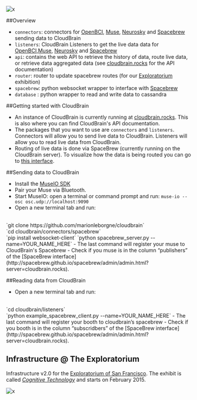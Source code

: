 ![x](https://raw.githubusercontent.com/marionleborgne/cloudbrain/master/api/static/images/cb-logo.png)

##Overview
- `connectors`: connectors for [OpenBCI](http://openbci.com), [Muse](http://www.choosemuse.com/), [Neurosky](http://neurosky.com/) and [Spacebrew](https://github.com/Spacebrew/spacebrew) sending data to CloudBrain
- `listeners`: CloudBrain Listeners to get the live data data for [OpenBCI](http://openbci.com),[Muse](http://www.choosemuse.com/), [Neurosky](http://neurosky.com/) and [Spacebrew](https://github.com/Spacebrew/spacebrew)
- `api`: contains the web API to retrieve the history of data, route live data, or retrieve data aggregated data (see [cloudbrain.rocks](http://cloudbrain.rocks) for the API documentation)
- `router`: router to update spacebrew routes (for our [Exploratorium](http://www.exploratorium.edu/) exhibition)
- `spacebrew`: python websocket wrapper to interface with [Spacebrew](https://github.com/Spacebrew/spacebrew)
- `database` : python wrapper to read and write data to cassandra

##Getting started with CloudBrain
- An instance of CloudBrain is currently running at [cloudbrain.rocks](http://cloudbrain.rocks). This is also where you can find CloudBrain's API documentation.
- The packages that you want to use are `connectors` and `listeners`. Connectors will allow you to send live data to CloudBrain. Listeners will allow you to read live data from CloudBrain.
- Routing of live data is done via SpaceBrew (currently running on the CloudBrain server). To visualize how the data is being routed you can go to [this interface](http://spacebrew.github.io/spacebrew/admin/admin.html?server=cloudbrain.rocks).

##Sending data to CloudBrain
- Install the [MuseIO SDK](http://www.choosemuse.com/developer-kit/)
- Pair your Muse via Bluetooth.
- Start MuseIO: open a terminal or command prompt and run: `muse-io --osc osc.udp://localhost:9090`
- Open a new terminal tab and run:
<br>
`git clone https://github.com/marionleborgne/cloudbrain`
<br>
`cd cloudbrain/connectors/spacebrew`
<br>
`pip install websocket-client`
`python spacebrew_server.py --name=YOUR_NAME_HERE`
- The last command will register your muse to CloudBrain's Spacebrew
- Check if you muse is in the column “publishers” of the [SpaceBrew interface](http://spacebrew.github.io/spacebrew/admin/admin.html?server=cloudbrain.rocks).


##Reading data from CloudBrain
- Open a new terminal tab and run:
<br>
`cd cloudbrain/listeners`
<br>
`python example_spacebrew_client.py --name=YOUR_NAME_HERE`
- The last command will register your booth to cloudbrain’s spacebrew
- Check if you booth is in the column “subscridbers” of the [SpaceBrew interface](http://spacebrew.github.io/spacebrew/admin/admin.html?server=cloudbrain.rocks).

## Infrastructure @ The Exploratorium
Infrastructure v2.0 for the [Exploratorium of San Francisco](http://www.exploratorium.edu/). The exhibit is called [*Cognitive Technology*](http://www.exploratorium.edu/press-office/press-releases/new-exhibition-understanding-influencing-brain-activity-opens) and starts on February 2015.

![x](https://raw.githubusercontent.com/marionleborgne/cloudbrain/master/explo-infra.png)